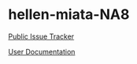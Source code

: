 # hellen-miata-NA8

[Public Issue Tracker](https://github.com/rusefi/hellen-NA8-96-issues)

[User Documentation](https://github.com/rusefi/rusefi/wiki/Hellen-NA96)
